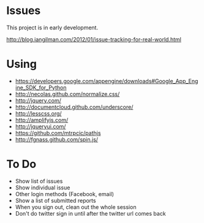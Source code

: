 # Issues

This project is in early development.

http://blog.iangilman.com/2012/01/issue-tracking-for-real-world.html

# Using

* https://developers.google.com/appengine/downloads#Google_App_Engine_SDK_for_Python
* http://necolas.github.com/normalize.css/
* http://jquery.com/
* http://documentcloud.github.com/underscore/
* http://lesscss.org/
* http://amplifyjs.com/
* http://jqueryui.com/
* https://github.com/mtrpcic/pathjs
* http://fgnass.github.com/spin.js/

# To Do

* Show list of issues
* Show individual issue
* Other login methods (Facebook, email)
* Show a list of submitted reports
* When you sign out, clean out the whole session
* Don't do twitter sign in until after the twitter url comes back
